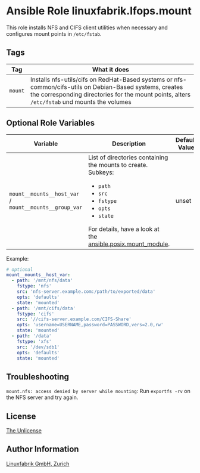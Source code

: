 # Ansible Role linuxfabrik.lfops.mount

This role installs NFS and CIFS client utilities when necessary and configures mount points in `/etc/fstab`.


## Tags

| Tag                  | What it does                           |
| ---                  | ------------                           |
| `mount`              | Installs nfs-utils/cifs on RedHat-Based systems or nfs-common/cifs-utils on Debian-Based systems, creates the corresponding directories for the mount points, alters `/etc/fstab` und mounts the volumes |


## Optional Role Variables

| Variable | Description | Default Value |
| -------- | ----------- | ------------- |
| `mount__mounts__host_var` / <br> `mount__mounts__group_var` | List of directories containing the mounts to create. Subkeys: <ul><li>`path`</li><li>`src`</li><li>`fstype`</li><li>`opts`</li><li>`state`</li></ul>For details, have a look at the [ansible.posix.mount_module](https://docs.ansible.com/ansible/latest/collections/ansible/posix/mount_module.html). | unset |

Example:
```yaml
# optional
mount__mounts__host_var:
  - path: '/mnt/nfs/data'
    fstype: 'nfs'
    src: 'nfs-server.example.com:/path/to/exported/data'
    opts: 'defaults'
    state: 'mounted'
  - path: '/mnt/cifs/data'
    fstype: 'cifs'
    src: '//cifs-server.example.com/CIFS-Share'
    opts: 'username=USERNAME,password=PASSWORD,vers=2.0,rw'
    state: 'mounted'
  - path: '/data'
    fstype: 'xfs'
    src: '/dev/sdb1'
    opts: 'defaults'
    state: 'mounted'
```


## Troubleshooting

`mount.nfs: access denied by server while mounting`: Run `exportfs -rv` on the NFS server and try again.


## License

[The Unlicense](https://unlicense.org/)


## Author Information

[Linuxfabrik GmbH, Zurich](https://www.linuxfabrik.ch)
